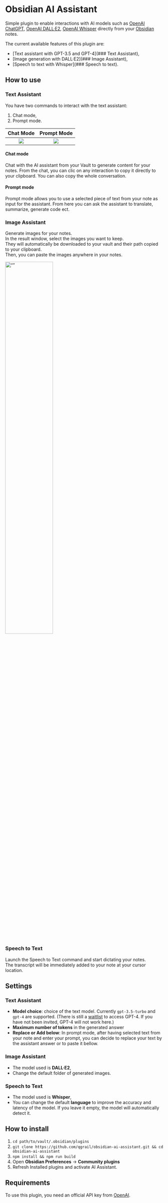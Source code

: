 # Obsidian AI Assistant

Simple plugin to enable interactions with AI models such as [OpenAI ChatGPT](https://openai.com/blog/chatgpt), [OpenAI DALL·E2](https://openai.com/product/dall-e-2), [OpenAI Whisper](https://openai.com/research/whisper)
directly from your [Obsidian](https://obsidian.md/) notes.

The current available features of this plugin are:
- [Text assistant with GPT-3.5 and GPT-4](### Text Assistant),
- [Image generation with DALL·E2](### Image Assistant),
- [Speech to text with Whisper](### Speech to text).

## How to use

### Text Assistant

You have two commands to interact with the text assistant:
1. Chat mode,
2. Prompt mode.

|        Chat Mode         |       Prompt Mode         | 
|:------------------------:|:-------------------------:|
|  ![](gifs/chat_mode.gif) | ![](gifs/prompt_mode.gif) |

#### Chat mode
Chat with the AI assistant from your Vault to generate content for your notes.
From the chat, you can clic on any interaction to copy it directly to your clipboard.
You can also copy the whole conversation.


#### Prompt mode
Prompt mode allows you to use a selected piece of text from your note as input for the assistant.
From here you can ask the assistant to translate, summarize, generate code ect.

### Image Assistant
Generate images for your notes.\
In the result window, select the images you want to keep.\
They will automatically be downloaded to your vault and their path copied to your clipboard.\
Then, you can paste the images anywhere in your notes.

<img src="gifs/image_generator.gif" alt= “” width="55%">

### Speech to Text
Launch the Speech to Text command and start dictating your notes.\
The transcript will be immediately added to your note at your cursor location.


## Settings
### Text Assistant
- **Model choice**: choice of the text model. Currently `gpt-3.5-turbo` and `gpt-4` are supported. (There is still a 
[waitlist](https://openai.com/waitlist/gpt-4-api) to access GPT-4. If you have not been invited, GPT-4 will not work here.)
- **Maximum number of tokens** in the generated answer
- **Replace or Add below**: In prompt mode, after having selected text from your note and enter your prompt, 
you can decide to replace your text by the assistant answer or to paste it bellow.

### Image Assistant
- The model used is **DALL·E2**,
- Change the default folder of generated images. 

### Speech to Text
- The model used is **Whisper**,
- You can change the default **language** to improve the accuracy and latency of the model. If you leave it empty, the model will automatically detect it.


## How to install

1. `cd path/to/vault/.obsidian/plugins`
2. `git clone https://github.com/qgrail/obsidian-ai-assistant.git && cd obsidian-ai-assistant`
3. `npm install && npm run build`
4. Open **Obsidian Preferences** -> **Community plugins**
5. Refresh Installed plugins and activate AI Assistant.

## Requirements

To use this plugin, you need an official API key from [OpenAI](https://platform.openai.com/account/api-keys).

